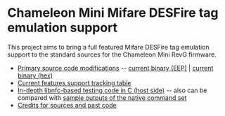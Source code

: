 Chameleon Mini Mifare DESFire tag emulation support
===================================================

This project aims to bring a full featured Mifare DESFire tag emulation support to the standard sources for the Chameleon Mini RevG firmware.

* [Primary source code modifications](https://github.com/maxieds/ChameleonMiniDESFireStack/tree/master/Firmware/Chameleon-Mini/Application/DESFire) -- [current binary (EEP)](https://raw.githubusercontent.com/maxieds/ChameleonMiniDESFireStack/master/Firmware/Chameleon-Mini/Chameleon-Mini-DESFire.eep) | [current binary (hex)](https://raw.githubusercontent.com/maxieds/ChameleonMiniDESFireStack/master/Firmware/Chameleon-Mini/Chameleon-Mini-DESFire.hex)
* [Current features support tracking table](https://github.com/maxieds/ChameleonMiniDESFireStack/blob/master/Firmware/Chameleon-Mini/Application/DESFire/Docs/TestingFunctionalityTable.md)
* [In-depth libnfc-based testing code in C (host side)](https://github.com/maxieds/ChameleonMiniDESFireStack/tree/master/Firmware/Chameleon-Mini/Application/DESFire/Testing) -- also can be compared with [sample outputs of the native command set](https://github.com/maxieds/ChameleonMiniDESFireStack/tree/master/Firmware/Chameleon-Mini/Application/DESFire/Testing/SampleOutputDumps)
* [Credits for sources and past code](https://github.com/maxieds/ChameleonMiniDESFireStack/blob/master/Firmware/Chameleon-Mini/Application/DESFire/Docs/Credits.md)
